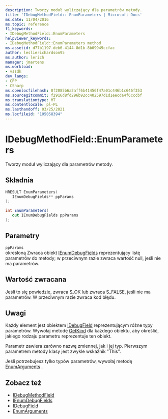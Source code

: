 ```yaml
---
description: Tworzy moduł wyliczający dla parametrów metody.
title: 'IDebugMethodField:: EnumParameters | Microsoft Docs'
ms.date: 11/04/2016
ms.topic: reference
f1_keywords:
- IDebugMethodField::EnumParameters
helpviewer_keywords:
- IDebugMethodField::EnumParameters method
ms.assetid: d77b1197-deb6-4144-8d1b-8b09949ccfac
author: leslierichardson95
ms.author: lerich
manager: jmartens
ms.workload:
- vssdk
dev_langs:
- CPP
- CSharp
ms.openlocfilehash: 0f2085b6a2aff6b41456f47a01c446b1c646f353
ms.sourcegitcommit: f2916d8fd296b92cc402597d1d1eecda4f6cccbf
ms.translationtype: MT
ms.contentlocale: pl-PL
ms.lasthandoff: 03/25/2021
ms.locfileid: "105058394"
---
```

# <a name="idebugmethodfieldenumparameters"></a>IDebugMethodField::EnumParameters
Tworzy moduł wyliczający dla parametrów metody.

## <a name="syntax"></a>Składnia

```cpp
HRESULT EnumParameters( 
   IEnumDebugFields** ppParams
);
```

```csharp
int EnumParameters(
   out IEnumDebugFields ppParams
);
```

## <a name="parameters"></a>Parametry
`ppParams`\
określoną Zwraca obiekt [IEnumDebugFields](../../../extensibility/debugger/reference/ienumdebugfields.md) reprezentujący listę parametrów do metody; w przeciwnym razie zwraca wartość null, jeśli nie ma parametrów.

## <a name="return-value"></a>Wartość zwracana
 Jeśli to się powiedzie, zwraca S_OK lub zwraca S_FALSE, jeśli nie ma parametrów. W przeciwnym razie zwraca kod błędu.

## <a name="remarks"></a>Uwagi
 Każdy element jest obiektem [IDebugField](../../../extensibility/debugger/reference/idebugfield.md) reprezentującym różne typy parametrów. Wywołaj metodę [GetKind](../../../extensibility/debugger/reference/idebugfield-getkind.md) dla każdego obiektu, aby określić, jakiego rodzaju parametru reprezentuje ten obiekt.

 Parametr zawiera zarówno nazwę zmiennej, jak i jej typ. Pierwszym parametrem metody klasy jest zwykle wskaźnik "This".

 Jeśli potrzebujesz tylko typów parametrów, wywołaj metodę [EnumArguments](../../../extensibility/debugger/reference/idebugmethodfield-enumarguments.md) .

## <a name="see-also"></a>Zobacz też
- [IDebugMethodField](../../../extensibility/debugger/reference/idebugmethodfield.md)
- [IEnumDebugFields](../../../extensibility/debugger/reference/ienumdebugfields.md)
- [IDebugField](../../../extensibility/debugger/reference/idebugfield.md)
- [EnumArguments](../../../extensibility/debugger/reference/idebugmethodfield-enumarguments.md)
